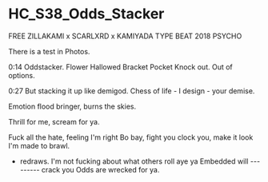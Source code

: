 # HC_S38_Odds_Stacker

FREE ZILLAKAMI x SCARLXRD x KAMIYADA TYPE BEAT 2018 PSYCHO

There is a test in Photos.



0:14 
Oddstacker.
Flower
Hallowed
Bracket
Pocket
Knock out.
Out of options.

0:27
But stacking it up like demigod.
Chess of life - I design - your demise.

Emotion flood bringer, burns the skies.

Thrill for me, scream for ya.

Fuck all the hate, feeling I'm right
Bo bay, fight you clock you, make it look I'm made to brawl.
- redraws. I'm not fucking about what others roll aye ya
Embedded will --------- crack you
Odds are wrecked for ya.











